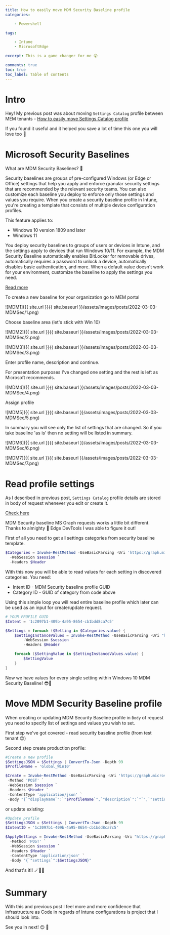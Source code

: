 ```yaml
---
title: How to easily move MDM Security Baseline profile
categories:

    - Powershell

tags:

    - Intune
    - MicrosoftEdge

excerpt: This is a game changer for me 😲

comments: true
toc: true
toc_label: Table of contents
---
```


# Intro

Hey! My previous post was about moving `Settings Catalog` profile between MEM tenants - [How to easily move Settings Catalog profile
](https://universecitiz3n.tech/powershell/SettingsCatalog-Move/)

If you found it useful and it helped you save a lot of time this one you will love too 🥰

# Microsoft Security Baselines

What are MDM Security Baselines? 🔐

Security baselines are groups of pre-configured Windows (or Edge or Office) settings that help you apply and enforce granular security settings that are recommended by the relevant security teams. You can also customize each baseline you deploy to enforce only those settings and values you require. When you create a security baseline profile in Intune, you're creating a template that consists of multiple device configuration profiles.

This feature applies to:

* Windows 10 version 1809 and later
* Windows 11

You deploy security baselines to groups of users or devices in Intune, and the settings apply to devices that run Windows 10/11. For example, the MDM Security Baseline automatically enables BitLocker for removable drives, automatically requires a password to unlock a device, automatically disables basic authentication, and more. When a default value doesn't work for your environment, customize the baseline to apply the settings you need.

[Read more](https://docs.microsoft.com/en-us/mem/intune/protect/security-baselines)

To create a new baseline for your organization go to MEM portal

![MDM1]({{ site.url }}{{ site.baseurl }}/assets/images/posts/2022-03-03-MDMSec/1.png)

Choose baseline area (let's stick with Win 10)

![MDM2]({{ site.url }}{{ site.baseurl }}/assets/images/posts/2022-03-03-MDMSec/2.png)

![MDM3]({{ site.url }}{{ site.baseurl }}/assets/images/posts/2022-03-03-MDMSec/3.png)

Enter profile name, description and continue.

For presentation purposes I've changed one setting and the rest is left as Microsoft recommends.

![MDM4]({{ site.url }}{{ site.baseurl }}/assets/images/posts/2022-03-03-MDMSec/4.png)

Assign profile

![MDM5]({{ site.url }}{{ site.baseurl }}/assets/images/posts/2022-03-03-MDMSec/5.png)

In summary you will see only the list of settings that are changed. So if you take baseline 'as is' then no setting will be listed in summary.

![MDM6]({{ site.url }}{{ site.baseurl }}/assets/images/posts/2022-03-03-MDMSec/6.png)

![MDM7]({{ site.url }}{{ site.baseurl }}/assets/images/posts/2022-03-03-MDMSec/7.png)

# Read profile settings

As I described in previous post, `Settings Catalog` profile details are stored in body of request whenever you edit or create it.

[Check here](https://universecitiz3n.tech/powershell/SettingsCatalog-Move/#move-settings-catalog-profile)

MDM Security baseline MS Graph requests works a little bit different. Thanks to almighty 💪 Edge DevTools I was able to figure it out!

First of all you need to get all settings categories from security baseline template.

```powershell
$Categories = Invoke-RestMethod -UseBasicParsing -Uri 'https://graph.microsoft.com/beta/deviceManagement/templates/034ccd46-190c-4afc-adf1-ad7cc11262eb/categories'
  -WebSession $session `
  -Headers $Header 
```

With this now you will be able to read values for each setting in discovered categories.
You need:

* Intent ID - MDM Security baseline profile GUID
* Category ID - GUID of category from code above

Using this simple loop you will read entire baseline profile which later can be used as an input for create/update request.

```powershell
# YOUR PROFILE GUID
$Intent = '1c2097b1-409b-4a95-8654-cb1bdd8ca7c5'

$Settings = foreach ($Setting in $Categories.value) {
    $SettingInstanceValues = Invoke-RestMethod -UseBasicParsing -Uri "https://graph.microsoft.com/beta/deviceManagement/intents/$Intent/categories/$($Setting.id)/settings?`$expand=Microsoft.Graph.DeviceManagementComplexSettingInstance/Value" `
        -WebSession $session `
        -Headers $Header

    foreach ($SettingValue in $SettingInstanceValues.value) {
        $SettingValue
    }
}
```

Now we have values for every single setting within Windows 10 MDM Security Baseline! 😎🎉

# Move MDM Security Baseline profile

When creating or updating MDM Security Baseline profile in `Body` of request you need to specify list of settings and values you wish to set.

First step we've got covered - read security baseline profile (from test tenant 😉)

Second step create production profile:

```powershell
#Create a new profile
$SettingsJSON = $Settings | ConvertTo-Json -Depth 99
$ProfileName = 'Global_Win10'

$Create = Invoke-RestMethod -UseBasicParsing -Uri 'https://graph.microsoft.com/beta/deviceManagement/templates/034ccd46-190c-4afc-adf1-ad7cc11262eb/createInstance' `
 -Method 'POST' `
 -WebSession $session `
 -Headers $Header `
 -ContentType 'application/json' `
 -Body "{`"displayName`":`"$ProfileName`",`"description`":`"`",`"settingsDelta`":$SettingsJSON,`"roleScopeTagIds`":[`"0`"]}"

```

or update existing:

```powershell
#Update profile
$SettingsJSON = $Settings | ConvertTo-Json -Depth 99
$IntentID = '1c2097b1-409b-4a95-8654-cb1bdd8ca7c5'

$ApplySettings = Invoke-RestMethod -UseBasicParsing -Uri "https://graph.microsoft.com/beta/deviceManagement/intents/$IntentID/updateSettings" `
  -Method 'POST' `
  -WebSession $session `
  -Headers $Header `
  -ContentType 'application/json' `
  -Body "{`"settings`":$SettingsJSON}"
```

And that's it!! 🪄🤝😁

# Summary

With this and previous post I feel more and more confidence that Infrastructure as Code in regards of Intune configurations is project that I should look into.

See you in next! 😉 🧠
